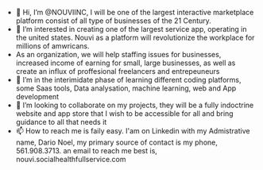 - 👋 Hi, I’m @NOUVIINC, I will be one of the largest interactive marketplace platform consist of all type of businesses of the 21 Century. 
- 👀 I’m interested in creating one of the largest service app, operating in the united states. Nouvi as a platform will revolutionize the workplace for millions of amwricans.
- As an organization, we will help staffing issues for businesses, increased income of earning for small, large businesses, as well as create an influx of proffesional freelancers and entrepeuneurs
- 🌱 I’m in the interimidate phase of learning different coding platforms, some Saas tools, Data analysation, machine learning, web and App development 
- 💞️ I’m looking to collaborate on my projects, they will be a fully indoctrine website and app store that I wish to be accessible for all and bring guidance to all that needs it
- 📫 How to reach me is faily easy. I'am on Linkedin with my Admistrative name, Dario Noel, my primary source of contact is my phone, 561.908.3713. an email to reach me best is, nouvi.socialhealthfullservice.com 

<!---
NOUVIINC/NOUVIINC is a ✨ special ✨ repository because its `README.md` (this file) appears on your GitHub profile.
You can click the Preview link to take a look at your changes.
--->
